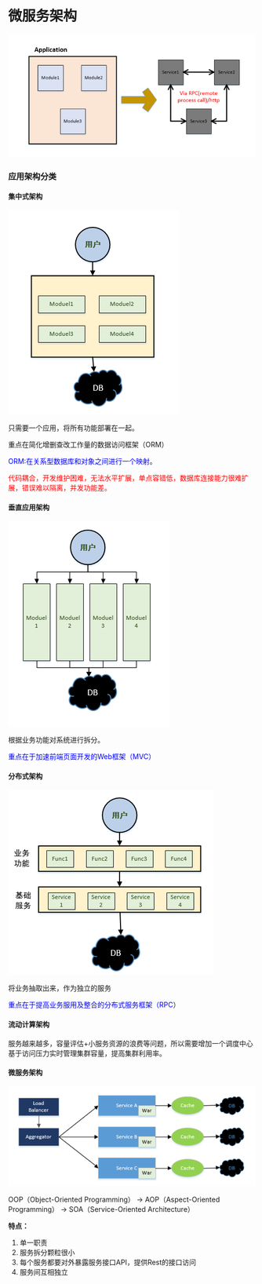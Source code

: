 # 微服务架构

![](https://raw.githubusercontent.com/smallguaji/picture/master/%E5%BE%AE%E6%9C%8D%E5%8A%A1%E6%9E%B6%E6%9E%84.png)



### 应用架构分类



#### 集中式架构

![](https://raw.githubusercontent.com/smallguaji/picture/master/%E9%9B%86%E4%B8%AD%E5%BC%8F%E6%9E%B6%E6%9E%84.png)

只需要一个应用，将所有功能部署在一起。

重点在简化增删查改工作量的数据访问框架（ORM）

<font color = "blue">ORM:在关系型数据库和对象之间进行一个映射。</font>

<font color = "red">代码耦合，开发维护困难，无法水平扩展，单点容错低，数据库连接能力很难扩展，错误难以隔离，并发功能差。</font>



#### 垂直应用架构

![](https://raw.githubusercontent.com/smallguaji/picture/master/%E5%9E%82%E7%9B%B4%E5%BA%94%E7%94%A8%E5%BC%8F%E6%9E%B6%E6%9E%84.png)

根据业务功能对系统进行拆分。

<font color = "blue">重点在于加速前端页面开发的Web框架（MVC）</font>



#### 分布式架构

![](https://raw.githubusercontent.com/smallguaji/picture/master/%E5%88%86%E5%B8%83%E5%BC%8F%E6%9E%B6%E6%9E%84.png)

将业务抽取出来，作为独立的服务

<font color = "blue">重点在于提高业务服用及整合的分布式服务框架（RPC</font>）



#### 流动计算架构

服务越来越多，容量评估+小服务资源的浪费等问题，所以需要增加一个调度中心基于访问压力实时管理集群容量，提高集群利用率。



#### 微服务架构

![](https://raw.githubusercontent.com/smallguaji/picture/master/%E5%BE%AE%E6%9C%8D%E5%8A%A1%E6%9E%B6%E6%9E%841.png)

OOP（Object-Oriented Programming） -> AOP（Aspect-Oriented Programming） -> SOA（Service-Oriented Architecture）

**特点：**

1. 单一职责
2. 服务拆分颗粒很小
3. 每个服务都要对外暴露服务接口API，提供Rest的接口访问
4. 服务间互相独立